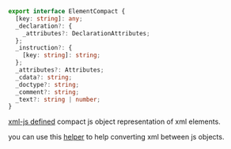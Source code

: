 ```ts
export interface ElementCompact {
  [key: string]: any;
  _declaration?: {
    _attributes?: DeclarationAttributes;
  };
  _instruction?: {
    [key: string]: string;
  };
  _attributes?: Attributes;
  _cdata?: string;
  _doctype?: string;
  _comment?: string;
  _text?: string | number;
}
```

[xml-js defined](https://github.com/nashwaan/xml-js/blob/f0376f265c4f299100fb4766828ebf066a0edeec/types/index.d.ts#L11)
compact js object representation of xml elements.

you can use this [helper](../helper.mdx) to help converting xml between js objects.
